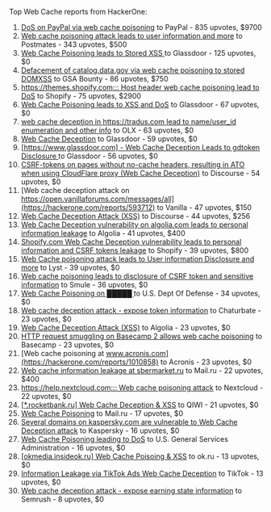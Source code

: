 Top Web Cache reports from HackerOne:

1. [DoS on PayPal via web cache poisoning](https://hackerone.com/reports/622122) to PayPal - 835 upvotes, $9700
2. [Web cache poisoning attack leads to user information and more](https://hackerone.com/reports/492841) to Postmates - 343 upvotes, $500
3. [Web Cache Poisoning leads to Stored XSS ](https://hackerone.com/reports/1424094) to Glassdoor - 125 upvotes, $0
4. [Defacement of catalog.data.gov via web cache poisoning to stored DOMXSS](https://hackerone.com/reports/303730) to GSA Bounty - 86 upvotes, $750
5. [https://themes.shopify.com::: Host header web cache poisoning lead to DoS](https://hackerone.com/reports/1096609) to Shopify - 75 upvotes, $2900
6. [Web Cache Poisoning leads to XSS and DoS](https://hackerone.com/reports/1621540) to Glassdoor - 67 upvotes, $0
7. [web cache deception in https://tradus.com lead to name/user_id enumeration and other info](https://hackerone.com/reports/537564) to OLX - 63 upvotes, $0
8. [Web Cache Deception](https://hackerone.com/reports/2265400) to Glassdoor - 59 upvotes, $0
9. [[https://www.glassdoor.com] -  Web Cache Deception Leads to gdtoken Disclosure ](https://hackerone.com/reports/1343086) to Glassdoor - 56 upvotes, $0
10. [CSRF-tokens on pages without no-cache headers, resulting in ATO when using CloudFlare proxy (Web Cache Deception)](https://hackerone.com/reports/260697) to Discourse - 54 upvotes, $0
11. [Web cache deception attack on https://open.vanillaforums.com/messages/all](https://hackerone.com/reports/593712) to Vanilla - 47 upvotes, $150
12. [Web Cache Deception Attack (XSS)](https://hackerone.com/reports/394016) to Discourse - 44 upvotes, $256
13. [Web Cache Deception vulnerability on algolia.com leads to personal information leakage](https://hackerone.com/reports/1530066) to Algolia - 41 upvotes, $400
14. [Shopify.com Web Cache Deception vulnerability leads to personal information and CSRF tokens leakage](https://hackerone.com/reports/1271944) to Shopify - 39 upvotes, $800
15. [Web Cache poisoning attack leads to User information Disclosure and more](https://hackerone.com/reports/631589) to Lyst - 39 upvotes, $0
16. [Web cache poisoning leads to disclosure of CSRF token and sensitive information](https://hackerone.com/reports/504514) to Smule - 36 upvotes, $0
17. [Web Cache Poisoning on  █████ ](https://hackerone.com/reports/1183263) to U.S. Dept Of Defense - 34 upvotes, $0
18. [Web cache deception attack - expose token information](https://hackerone.com/reports/397508) to Chaturbate - 23 upvotes, $0
19. [Web Cache Deception Attack (XSS)](https://hackerone.com/reports/504261) to Algolia - 23 upvotes, $0
20. [HTTP request smuggling on Basecamp 2 allows web cache poisoning](https://hackerone.com/reports/919175) to Basecamp - 23 upvotes, $0
21. [Web cache poisoning at www.acronis.com](https://hackerone.com/reports/1010858) to Acronis - 23 upvotes, $0
22. [Web cache information leakage at sbermarket.ru](https://hackerone.com/reports/893353) to Mail.ru - 22 upvotes, $400
23. [https://help.nextcloud.com::: Web cache poisoning attack](https://hackerone.com/reports/429747) to Nextcloud - 22 upvotes, $0
24. [[*.rocketbank.ru] Web Cache Deception & XSS](https://hackerone.com/reports/415168) to QIWI - 21 upvotes, $0
25. [Web Cache Poisoning](https://hackerone.com/reports/534297) to Mail.ru - 17 upvotes, $0
26. [Several domains on kaspersky.com are vulnerable to Web Cache Deception attack](https://hackerone.com/reports/1185028) to Kaspersky - 16 upvotes, $0
27. [Web Cache Poisoning leading to DoS](https://hackerone.com/reports/1346618) to U.S. General Services Administration - 16 upvotes, $0
28. [[okmedia.insideok.ru] Web Cache Poisoing & XSS](https://hackerone.com/reports/550266) to ok.ru - 13 upvotes, $0
29. [Information Leakage via TikTok Ads Web Cache Deception](https://hackerone.com/reports/1484468) to TikTok - 13 upvotes, $0
30. [Web cache deception attack - expose earning state information](https://hackerone.com/reports/439021) to Semrush - 8 upvotes, $0
